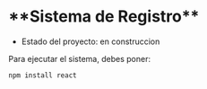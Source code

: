 <h1> **Sistema de Registro**</h1>

- Estado del proyecto: en construccion

Para ejecutar el sistema, debes poner:

```npm install react```
